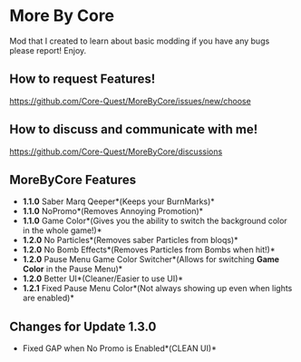 # More By Core

Mod that I created to learn about basic modding if you have any bugs please report! Enjoy.

## How to request Features!
https://github.com/Core-Quest/MoreByCore/issues/new/choose

## How to discuss and communicate with me!
https://github.com/Core-Quest/MoreByCore/discussions

## MoreByCore Features
*  **1.1.0** Saber Marq Qeeper*(Keeps your BurnMarks)*
*  **1.1.0** NoPromo*(Removes Annoying Promotion)*
*   **1.1.0** Game Color*(Gives you the ability to switch the background color in the whole game!)*
*  **1.2.0** No Particles*(Removes saber Particles from bloqs)*
*   **1.2.0** No Bomb Effects*(Removes Particles from Bombs when hit!)*
*   **1.2.0** Pause Menu Game Color Switcher*(Allows for switching ****Game Color**** in the Pause Menu)*
*   **1.2.0** Better UI*(Cleaner/Easier to use UI)*
*  **1.2.1** Fixed Pause Menu Color*(Not always showing up even when lights are enabled)*

## Changes for Update 1.3.0
*  Fixed GAP when No Promo is Enabled*(CLEAN UI)*



